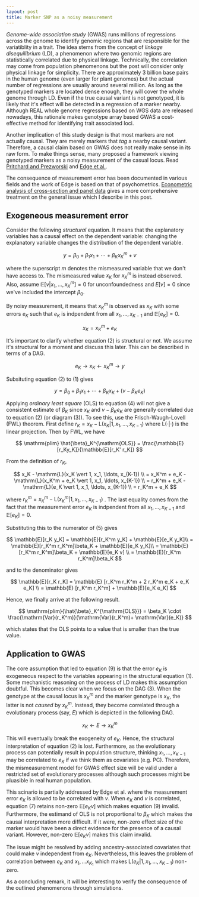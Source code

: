 ```yaml
---
layout: post
title: Marker SNP as a noisy measurement
---
```


_Genome-wide association study_ (GWAS) runs millions of regressions across the genome to identify genomic regions that are responsible for the variatiblity in a trait.
The idea stems from the concept of _linkage disequilibrium_ (LD), a phenomenon where two genomic regions are statistically correlated due to physical linkage.
Technically, the correlation may come from population phenomenons but the post will consider only physical linkage for simplicity.
There are approximately 3 billion base pairs in the human genome (even larger for plant genomes) but the actual number of regressions are usually around several million.
As long as the genotyped markers are located dense enough, they will cover the whole genome through LD.
Even if the true causal variant is not genotyped, it is likely that it's effect will be detected in a regression of a marker nearby.
Although REAL whole genome regressions based on WGS data are released nowadays, this rationale makes genotype array based GWAS a cost-effective method for identifying trait associated loci.

Another implication of this study design is that most markers are not actually causal.
They are merely markers that _tag_ a nearby causal variant.
Therefore, a causal claim based on GWAS does not really make sense in its raw form.
To make things sense, many proposed a framework viewing genotyped markers as a noisy measurement of the casual locus. 
Read [Pritchard and Prezworski](https://pubmed.ncbi.nlm.nih.gov/11410837/) and [Edge et al.](https://pubmed.ncbi.nlm.nih.gov/24481204/).

The consequence of measurement error has been documented in various fields and the work of Edge is based on that of psychometrics. 
[Econometric analysis of cross-section and panel data](https://mitpress.mit.edu/books/econometric-analysis-cross-section-and-panel-data-second-edition) gives a more comprehensive treatment on the general issue which I describe in this post.

## Exogeneous measurement error

Consider the following _structural_ equation.
It means that the explanatory variables has a causal effect on the dependent variable: changing the explanatory variable changes the distribution of the dependent variable.

$$
y = \beta_0 + \beta_1 x_1 + \cdots + \beta_K x_K^m + v
$$

where the superscript $m$ denotes the mismeasured variable that we don't have access to.
The mismeasured value $x_K$ for $x_K^m$ is instead observed.
Also, assume $\mathbb{E}[v \vert x_1, \ldots, x_K^m] = 0$ for unconfoundedness and $E[v]=0$ since we've included the intercept $\beta_0$.

By noisy measurement, it means that $x_K^m$ is observed as $x_K$ with some errors $e_K$ such that $e_K$ is indpendent from all $x_1, \ldots, x_{K-1}$ and $\mathbb{E}[e_K] = 0$.

$$
x_K = x_K^m + e_K
$$

It's important to clarify whether equation (2) is structural or not.
We assume it's structural for a moment and discuss this later.
This can be described in terms of a DAG.

$$
e_K \rightarrow x_K \leftarrow x_K^m \rightarrow y
$$

Subsituting equation (2) to (1) gives

$$
y = \beta_0 + \beta_1 x_1 + \cdots + \beta_K x_K + (v-\beta_K e_K)
$$

Applying _ordinary least square_ (OLS) to equation (4) will not give a consistent estimate of $\beta_K$ since $x_K$ and $v-\beta_K e_K$ are generally correlated due to equation (2) (or diagram (3)).
To see this, use the Frisch-Waugh-Lovell (FWL) theorem.
First define 
	$r_K = x_K - \mathrm{L}(x_K \vert 1, x_1, \ldots, x_{K-1})$ 
where $\mathrm{L}(\cdot \vert \cdot)$ is the linear projection.
Then by FWL, we have

$$
	\mathrm{plim} \hat{\beta}_K^{\mathrm{OLS}}  = \frac{\mathbb{E}[r_Ky_K]}{\mathbb{E}[r_K' r_K]}
$$

From the definition of $r_K$,

$$
	x_K - \mathrm{L}(x_K \vert 1, x_1, \ldots, x_{K-1}) \\
		= x_K^m + e_K - \mathrm{L}(x_K^m + e_K \vert 1, x_1, \ldots, x_{K-1}) \\
		= r_K^m + e_K - \mathrm{L}(e_K \vert 1, x_1, \ldots, x_{K-1}) \\
		= r_K^m + e_K 
$$

where 
	$r_K^m = x_K^m - \mathrm{L}(x_K^m \vert 1, x_1, \ldots, x_{K-1})$
.
The last equality comes from the fact that the measurement error $e_K$ is indpendent from all $x_1, \ldots, x_{K-1}$ and $\mathbb{E}[e_K] = 0$.

Substituting this to the numerator of (5) gives

$$
	\mathbb{E}[r_K y_K]
		= \mathbb{E}[r_K^m y_K] + \mathbb{E}[e_K y_K]\\
		= \mathbb{E}[r_K^m r_K^m]\beta_K + \mathbb{E}[e_K y_K]\\
		= \mathbb{E}[r_K^m r_K^m]\beta_K + \mathbb{E}[e_K v] \\
		= \mathbb{E}[r_K^m r_K^m]\beta_K
$$

and to the denominator gives

$$ 
	\mathbb{E}[r_K r_K] 
		= \mathbb{E} [r_K^m r_K^m + 2 r_K^m e_K + e_K e_K]  \\
		  = \mathbb{E} [r_K^m r_K^m] + \mathbb{E}[e_K e_K] 
$$

Hence, we finally arrive at the following result.

$$
	\mathrm{plim}{\hat{\beta}_K^{\mathrm{OLS}}} = \beta_K \cdot \frac{\mathrm{Var}(r_K^m)}{\mathrm{Var}(r_K^m)+ \mathrm{Var}(e_K)}
$$

which states that the OLS points to a value that is smaller than the true value.

## Application to GWAS

The core assumption that led to equation (9) is that the error $e_K$ is exogeneous respect to the variables appearing in the structural equation (1).
Some mechanistic reasoning on the process of LD makes this assumption doubtful.
This becomes clear when we focus on the DAG (3).
When the genotype at the causal locus is $x_K^m$ and the marker genotype is $x_K$, the latter is not _caused_ by $x_K^m$.
Instead, they become correlated through a evolutionary process (say, $E$) which is depicted in the following DAG.

$$
x_K \leftarrow E \rightarrow x_K^m
$$

This will eventually break the exogeneity of $e_K$.
Hence, the structural interpretation of equation (2) is lost.
Furthermore, as the evolutionary process can potentially result in population structure, thinking $x_1, \ldots, x_{K-1}$ may be correlated to $e_K$ if we think them as covariates (e.g. PC).
Therefore, the mismeasurement model for GWAS effect size will be valid under a restricted set of evolutionary processes although such processes might be pluasible in real human population.

This scinario is partially addressed by Edge et al. where the measurement error $e_K$ is allowed to be correlated with $v$.
When $e_K$ and $v$ is correlated, equation (7) retains non-zero $\mathbb{E}[e_K v]$ which makes equation (9) invalid.
Furthermore, the estimand of OLS is not proportional to $\beta_K$ which makes the causal interpretation more difficult.
If it were, non-zero effect size of the marker would have been a direct evidence for the presence of a causal variant.
However, non-zero $\mathbb{E}[e_K v]$ makes this claim invalid.

The issue might be resolved by adding ancestry-associated covariates that could make $v$ independent from $e_K$. 
Nevertheless, this leaves the problem of correlation between $e_K$ and $x_1, \ldots x_{K_1}$ which makes 
	$\mathrm{L}(e_K \vert 1, x_1, \ldots, x_{K-1})$ non-zero.

As a concluding remark, it will be interesting to verify the consequence of the outlined phenomenons through simulations.

